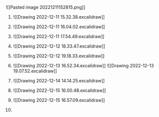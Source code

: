![[Pasted image 20221211152815.png]]

1. 
   ![[Drawing 2022-12-11 15.32.38.excalidraw]]
2. 
   ![[Drawing 2022-12-11 16.04.02.excalidraw]]
3. 
   ![[Drawing 2022-12-11 17.54.49.excalidraw]]
4. 
   ![[Drawing 2022-12-12 18.33.47.excalidraw]]
5. 
   ![[Drawing 2022-12-12 19.18.33.excalidraw]]
6. 
   ![[Drawing 2022-12-13 16.52.34.excalidraw]]
   ![[Drawing 2022-12-13 19.07.52.excalidraw]]
   
7. 
   ![[Drawing 2022-12-14 14.14.25.excalidraw]]
8. 
   ![[Drawing 2022-12-15 16.00.48.excalidraw]]
9. 
   ![[Drawing 2022-12-15 16.57.09.excalidraw]]
10. 
    